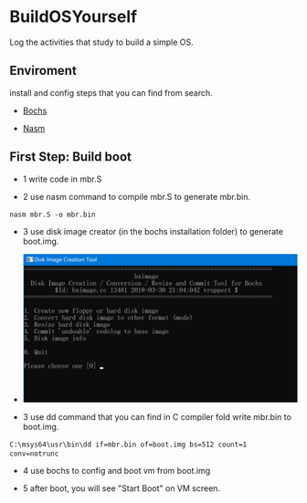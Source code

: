 # BuildOSYourself
Log the activities that study to build a simple OS.

## Enviroment
install and config steps that you can find from search.

+ [Bochs](http://bochs.sourceforge.net/) 

+ [Nasm](https://www.nasm.us/)

## First Step: Build boot

- 1 write code in mbr.S

- 2 use nasm command to compile mbr.S to generate mbr.bin.
```
nasm mbr.S -o mbr.bin
```
- 3 use disk image creator (in the bochs installation folder) to generate boot.img.

 * ![avatar](https://github.com/bluejazzCHN/BuildOSYourself/blob/master/boot%20image%20creator.png)

- 3 use dd command that you can find in C compiler fold write mbr.bin to boot.img.
```
C:\msys64\usr\bin\dd if=mbr.bin of=boot.img bs=512 count=1 conv=notrunc
```
- 4 use bochs to config and boot vm from boot.img

- 5 after boot, you will see "Start Boot" on VM screen.

